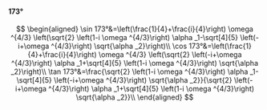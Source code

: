 #### 173°

$$
\begin{aligned}
\sin 173°&=\left(\frac{1}{4}+\frac{i}{4}\right) \omega ^{4/3} \left(\sqrt{2} \left(1-i \omega ^{4/3}\right) \alpha _1-\sqrt[4]{5} \left(-i+\omega ^{4/3}\right)
\sqrt{\alpha _2}\right)\\
\cos 173°&=\left(\frac{1}{4}+\frac{i}{4}\right) \omega ^{4/3} \left(\sqrt{2} \left(-i+\omega ^{4/3}\right) \alpha _1+\sqrt[4]{5} \left(1-i \omega ^{4/3}\right)
\sqrt{\alpha _2}\right)\\
\tan 173°&=\frac{\sqrt{2} \left(1-i \omega ^{4/3}\right) \alpha _1-\sqrt[4]{5} \left(-i+\omega ^{4/3}\right) \sqrt{\alpha _2}}{\sqrt{2} \left(-i+\omega ^{4/3}\right)
\alpha _1+\sqrt[4]{5} \left(1-i \omega ^{4/3}\right) \sqrt{\alpha _2}}\\
\end{aligned}
$$

